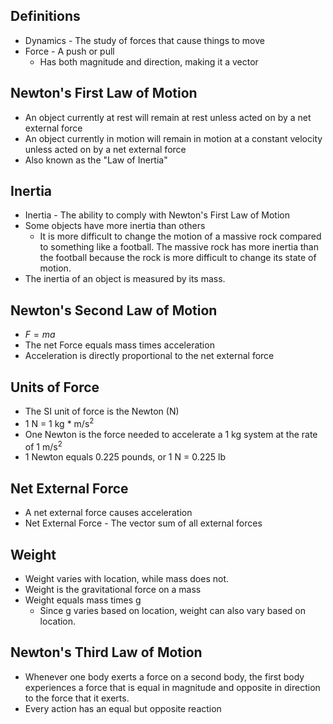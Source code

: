 ## Definitions
- Dynamics - The study of forces that cause things to move
- Force - A push or pull
  - Has both magnitude and direction, making it a vector

## Newton's First Law of Motion
- An object currently at rest will remain at rest unless acted on by a net external force
- An object currently in motion will remain in motion at a constant velocity unless acted on by a net external force
- Also known as the "Law of Inertia"

## Inertia
- Inertia - The ability to comply with Newton's First Law of Motion
- Some objects have more inertia than others 
  - It is more difficult to change the motion of a massive rock compared to something like a football. The massive rock has more inertia than the football because the rock is more difficult to change its state of motion.
- The inertia of an object is measured by its mass.

## Newton's Second Law of Motion
- $F = ma$
- The net Force equals mass times acceleration
- Acceleration is directly proportional to the net external force

## Units of Force
- The SI unit of force is the Newton (N)
- 1 N = 1 kg * m/s<sup>2</sup>
- One Newton is the force needed to accelerate a 1 kg system at the rate of 1 m/s<sup>2</sup>
- 1 Newton equals 0.225 pounds, or 1 N = 0.225 lb

## Net External Force
- A net external force causes acceleration
- Net External Force - The vector sum of all external forces

## Weight
- Weight varies with location, while mass does not.
- Weight is the gravitational force on a mass
- Weight equals mass times g
  - Since g varies based on location, weight can also vary based on location.

## Newton's Third Law of Motion
- Whenever one body exerts a force on a second body, the first body experiences a force that is equal in magnitude and opposite in direction to the force that it exerts.
- Every action has an equal but opposite reaction